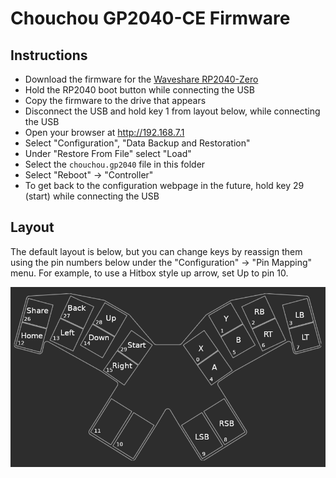# Chouchou GP2040-CE Firmware

## Instructions

- Download the firmware for the [Waveshare RP2040-Zero](https://gp2040-ce.info/#/download)
- Hold the RP2040 boot button while connecting the USB
- Copy the firmware to the drive that appears
- Disconnect the USB and hold key 1 from layout below, while connecting the USB
- Open your browser at http://192.168.7.1
- Select "Configuration", "Data Backup and Restoration"
- Under "Restore From File" select "Load"
- Select the `chouchou.gp2040` file in this folder
- Select "Reboot" -> "Controller"
- To get back to the configuration webpage in the future, hold key 29 (start) while connecting the USB

## Layout

The default layout is below, but you can change keys by reassign them using the pin numbers below under the "Configuration" -> "Pin Mapping" menu. For example, to use a Hitbox style up arrow, set Up to pin 10. 

![Layout](../../images/layout.png)